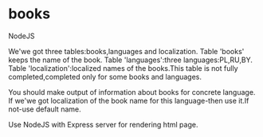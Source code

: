 # books

NodeJS

We'we got three tables:books,languages and localization.
Table 'books' keeps the name of the book.
Table 'languages':three languages:PL,RU,BY.
Table 'localization':localized names of the books.This table is not fully completed,completed only for some books and languages.

You should make output of information about books for concrete language.
If we'we got localization of the book name for this language-then use it.If not-use default name.

Use NodeJS with Express server for rendering html page.




